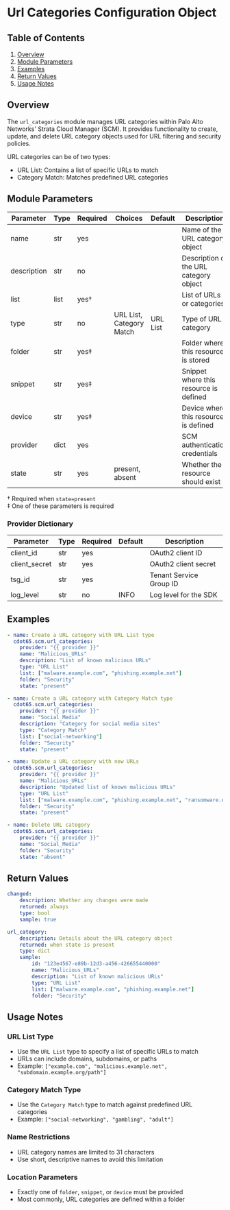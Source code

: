 # Url Categories Configuration Object

## Table of Contents

1. [Overview](#overview)
2. [Module Parameters](#module-parameters)
3. [Examples](#examples)
4. [Return Values](#return-values)
5. [Usage Notes](#usage-notes)

## Overview

The `url_categories` module manages URL categories within Palo Alto Networks' Strata Cloud Manager
(SCM). It provides functionality to create, update, and delete URL category objects used for URL
filtering and security policies.

URL categories can be of two types:

- URL List: Contains a list of specific URLs to match
- Category Match: Matches predefined URL categories

## Module Parameters

| Parameter   | Type | Required | Choices                  | Default  | Description                            |
| ----------- | ---- | -------- | ------------------------ | -------- | -------------------------------------- |
| name        | str  | yes      |                          |          | Name of the URL category object        |
| description | str  | no       |                          |          | Description of the URL category object |
| list        | list | yes†     |                          |          | List of URLs or categories             |
| type        | str  | no       | URL List, Category Match | URL List | Type of URL category                   |
| folder      | str  | yes‡     |                          |          | Folder where this resource is stored   |
| snippet     | str  | yes‡     |                          |          | Snippet where this resource is defined |
| device      | str  | yes‡     |                          |          | Device where this resource is defined  |
| provider    | dict | yes      |                          |          | SCM authentication credentials         |
| state       | str  | yes      | present, absent          |          | Whether the resource should exist      |

† Required when `state=present`\
‡ One of these parameters is required

### Provider Dictionary

| Parameter     | Type | Required | Default | Description             |
| ------------- | ---- | -------- | ------- | ----------------------- |
| client_id     | str  | yes      |         | OAuth2 client ID        |
| client_secret | str  | yes      |         | OAuth2 client secret    |
| tsg_id        | str  | yes      |         | Tenant Service Group ID |
| log_level     | str  | no       | INFO    | Log level for the SDK   |

## Examples



```yaml
- name: Create a URL category with URL List type
  cdot65.scm.url_categories:
    provider: "{{ provider }}"
    name: "Malicious_URLs"
    description: "List of known malicious URLs"
    type: "URL List"
    list: ["malware.example.com", "phishing.example.net"]
    folder: "Security"
    state: "present"
```




```yaml
- name: Create a URL category with Category Match type
  cdot65.scm.url_categories:
    provider: "{{ provider }}"
    name: "Social_Media"
    description: "Category for social media sites"
    type: "Category Match"
    list: ["social-networking"]
    folder: "Security"
    state: "present"
```




```yaml
- name: Update a URL category with new URLs
  cdot65.scm.url_categories:
    provider: "{{ provider }}"
    name: "Malicious_URLs"
    description: "Updated list of known malicious URLs"
    type: "URL List"
    list: ["malware.example.com", "phishing.example.net", "ransomware.example.org"]
    folder: "Security"
    state: "present"
```




```yaml
- name: Delete URL category
  cdot65.scm.url_categories:
    provider: "{{ provider }}"
    name: "Social_Media"
    folder: "Security"
    state: "absent"
```


## Return Values



```yaml
changed:
    description: Whether any changes were made
    returned: always
    type: bool
    sample: true

url_category:
    description: Details about the URL category object
    returned: when state is present
    type: dict
    sample:
        id: "123e4567-e89b-12d3-a456-426655440000"
        name: "Malicious_URLs"
        description: "List of known malicious URLs"
        type: "URL List"
        list: ["malware.example.com", "phishing.example.net"]
        folder: "Security"
```


## Usage Notes

### URL List Type

- Use the `URL List` type to specify a list of specific URLs to match
- URLs can include domains, subdomains, or paths
- Example: `["example.com", "malicious.example.net", "subdomain.example.org/path"]`

### Category Match Type

- Use the `Category Match` type to match against predefined URL categories
- Example: `["social-networking", "gambling", "adult"]`

### Name Restrictions

- URL category names are limited to 31 characters
- Use short, descriptive names to avoid this limitation

### Location Parameters

- Exactly one of `folder`, `snippet`, or `device` must be provided
- Most commonly, URL categories are defined within a folder
